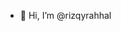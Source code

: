 - 👋 Hi, I’m @rizqyrahhal

<!---
rizqyrahhal/rizqyrahhal is a ✨ special ✨ repository because its `README.md` (this file) appears on your GitHub profile.
You can click the Preview link to take a look at your changes.
--->
